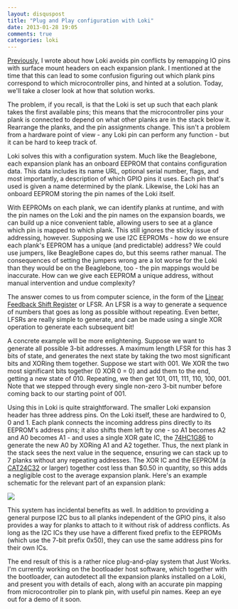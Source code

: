 ```yaml
---
layout: disquspost
title: "Plug and Play configuration with Loki"
date: 2013-01-28 19:05
comments: true
categories: loki
---
```

[Previously](/blog/2013/01/24/how-loki-avoids-pin-conflicts/), I wrote about how Loki avoids pin conflicts by remapping IO pins with surface mount headers on each expansion plank. I mentioned at the time that this can lead to some confusion figuring out which plank pins correspond to which microcontroller pins, and hinted at a solution. Today, we'll take a closer look at how that solution works.

The problem, if you recall, is that the Loki is set up such that each plank takes the first available pins; this means that the microcontroller pins your plank is connected to depend on what other planks are in the stack below it. Rearrange the planks, and the pin assignments change. This isn't a problem from a hardware point of view - any Loki pin can perform any function - but it can be hard to keep track of.

Loki solves this with a configuration system. Much like the Beaglebone, each expansion plank has an onboard EEPROM that contains configuration data. This data includes its name URL, optional serial number, flags, and most importantly, a description of which GPIO pins it uses. Each pin that's used is given a name determined by the plank. Likewise, the Loki has an onboard EEPROM storing the pin names of the Loki itself.

With EEPROMs on each plank, we can identify planks at runtime, and with the pin names on the Loki and the pin names on the expansion boards, we can build up a nice convenient table, allowing users to see at a glance which pin is mapped to which plank. This still ignores the sticky issue of addressing, however. Supposing we use I2C EEPROMs - how do we ensure each plank's EEPROM has a unique (and predictable) address? We could use jumpers, like BeagleBone capes do, but this seems rather manual. The consequences of setting the jumpers wrong are a lot worse for the Loki than they would be on the Beaglebone, too - the pin mappings would be inaccurate. How can we give each EEPROM a unique address, without manual intervention and undue complexity?

The answer comes to us from computer science, in the form of the [Linear Feedback Shift Register](http://en.wikipedia.org/wiki/LFSR) or LFSR. An LFSR is a way to generate a sequence of numbers that goes as long as possible without repeating. Even better, LFSRs are really simple to generate, and can be made using a single XOR operation to generate each subsequent bit!

A concrete example will be more enlightening. Suppose we want to generate all possible 3-bit addresses. A maximum length LFSR for this has 3 bits of state, and generates the next state by taking the two most significant bits and XORing them together. Suppose we start with 001. We XOR the two most significant bits together (0 XOR 0 = 0) and add them to the end, getting a new state of 010. Repeating, we then get 101, 011, 111, 110, 100, 001. Note that we stepped through every single non-zero 3-bit number before coming back to our starting point of 001.

Using this in Loki is quite straightforward. The smaller Loki expansion header has three address pins. On the Loki itself, these are hardwired to 0, 0 and 1. Each plank connects the incoming address pins directly to its EEPROM's address pins; it also shifts them left by one - so A1 becomes A2 and A0 becomes A1 - and uses a single XOR gate IC, the [74HC1G86](http://www.nxp.com/documents/data_sheet/74HC_HCT1G86.pdf) to generate the new A0 by XORing A1 and A2 together. Thus, the next plank in the stack sees the next value in the sequence, ensuring we can stack up to 7 planks without any repeating addresses. The XOR IC and the EEPROM (a [CAT24C32](http://www.onsemi.com/pub_link/Collateral/CAT24C32-D.PDF) or larger) together cost less than $0.50 in quantity, so this adds a negligible cost to the average expansion plank. Here's an example schematic for the relevant part of an expansion plank:

![](https://lh4.googleusercontent.com/1nT5oD77_QteH6qhmQM9W_kFVk6sfqL5uQ_tRlcDJEyFcrFz4o5VJLTz9AMn7efEExYBpKiVSRxk_D0fytjXx6g5wRlB15nXlf7_DvPk4bGnBQ6cDi9R)

This system has incidental benefits as well. In addition to providing a general purpose I2C bus to all planks independent of the GPIO pins, it also provides a way for planks to attach to it without risk of address conflicts. As long as the I2C ICs they use have a different fixed prefix to the EEPROMs (which use the 7-bit prefix 0x50), they can use the same address pins for their own ICs.

The end result of this is a rather nice plug-and-play system that Just Works. I'm currently working on the bootloader host software, which together with the bootloader, can autodetect all the expansion planks installed on a Loki, and present you with details of each, along with an accurate pin mapping from microcontroller pin to plank pin, with useful pin names. Keep an eye out for a demo of it soon.